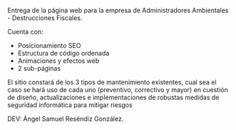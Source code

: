 Entrega de la página web para la empresa de Administradores Ambientales - Destrucciones Fiscales.

Cuenta con:
- Posicionamiento SEO
- Estructura de código ordenada
- Animaciones y efectos web
- 2 sub-páginas

El sitio constará de los 3 tipos de mantenimiento existentes, cual sea el caso se hará uso de cada uno (preventivo, correctivo y mayor) en cuestión de diseño, actualizaciones e implementaciones de robustas medidas de seguridad informática para mitigar riesgos

DEV: Ángel Samuel Reséndiz González.
